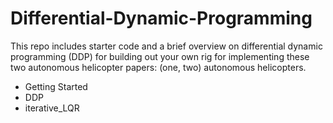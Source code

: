 # Differential-Dynamic-Programming

This repo includes starter code and a brief overview on differential dynamic programming (DDP) for building out your own rig for implementing these two autonomous helicopter papers:
(one, two) autonomous helicopters.

* Getting Started
* DDP
* iterative_LQR



